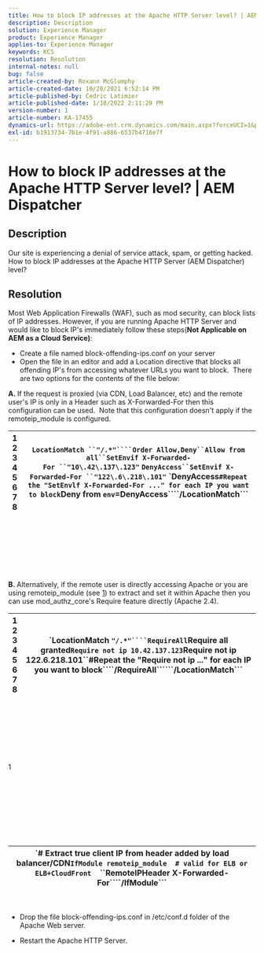 ```yaml
---
title: How to block IP addresses at the Apache HTTP Server level? | AEM Dispatcher
description: Description
solution: Experience Manager
product: Experience Manager
applies-to: Experience Manager
keywords: KCS
resolution: Resolution
internal-notes: null
bug: false
article-created-by: Roxann McGlumphy
article-created-date: 10/20/2021 6:52:14 PM
article-published-by: Cedric Latimier
article-published-date: 1/18/2022 2:11:29 PM
version-number: 1
article-number: KA-17455
dynamics-url: https://adobe-ent.crm.dynamics.com/main.aspx?forceUCI=1&pagetype=entityrecord&etn=knowledgearticle&id=448e02d5-d631-ec11-b6e5-000d3a5ba97a
exl-id: b1913734-7b1e-4f91-a886-6537b4716e7f
---
```

# How to block IP addresses at the Apache HTTP Server level? | AEM Dispatcher

## Description


Our site is experiencing a denial of service attack, spam, or getting hacked. How to block IP addresses at the Apache HTTP Server (AEM Dispatcher) level?


## Resolution


Most Web Application Firewalls (WAF), such as mod security, can block lists of IP addresses. However, if you are running Apache HTTP Server and would like to block IP's immediately follow these steps(<b>Not Applicable on AEM as a Cloud Service)</b>:

- Create a file named block-offending-ips.conf on your server
- Open the file in an editor and add a Location directive that blocks all offending IP's from accessing whatever URLs you want to block.  There are two options for the contents of the file below:


<b>A. </b>If the request is proxied (via CDN, Load Balancer, etc) and the remote user's IP is only in a Header such as X-Forwarded-For then this configuration can be used.  Note that this configuration doesn't apply if the remoteip_module is configured.


|   1<br>  2<br>  3<br>  4<br>  5<br>  6<br>  7<br>  8   | `LocationMatch ``"/.*"````Order Allow,Deny``Allow from all``SetEnvif X-Forwarded-For ``"10\.42\.137\.123"` `DenyAccess``SetEnvif X-Forwarded-For ``"122\.6\.218\.101"` `DenyAccess``#Repeat the "SetEnvlf X-Forwarded-For ..." for each IP you want to block``Deny from ``env``=DenyAccess````/LocationMatch``` |
| --- | --- |

<br><br><br><br><br> <br><br>
<b>B. </b>Alternatively, if the remote user is directly accessing Apache or you are using remoteip_module (see [1](https://helpx.adobe.com/experience-manager/kb/block-ips-apache-http-server.html#remoteip_module)) to extract and set it within Apache then you can use mod_authz_core's Require feature directly (Apache 2.4).


|   1<br>  2<br>  3<br>  4<br>  5<br>  6<br>  7<br>  8   | `LocationMatch ``"/.*"````RequireAll``Require all granted``Require not ip 10.42.137.123``Require not ip 122.6.218.101``#Repeat the "Require not ip ..." for each IP you want to block````/RequireAll``````/LocationMatch``` |
| --- | --- |

<br><br><br><br><br> <br><br>
1
<br><br><br><br><br> <br><br><br><br>

| `# Extract true client IP from header added by load balancer/CDN``IfModule remoteip_module``    ``# valid for ELB or ELB+CloudFront``    ``RemoteIPHeader X-Forwarded-For````/IfModule``` |
| --- |

 
- Drop the file block-offending-ips.conf in /etc/conf.d folder of the Apache Web server.


- Restart the Apache HTTP Server.
